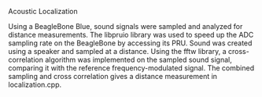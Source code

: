 Acoustic Localization

Using a BeagleBone Blue, sound signals were sampled and analyzed for distance measurements. The libpruio library was used to speed up the ADC sampling rate on the BeagleBone by accessing its PRU. Sound was created using a speaker and sampled at a distance. Using the fftw library, a cross-correlation algorithm was implemented on the sampled sound signal, comparing it with the reference frequency-modulated signal. The combined sampling and cross correlation gives a distance measurement in localization.cpp. 

